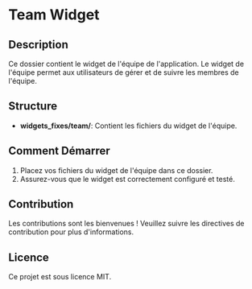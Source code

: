 # Team Widget

## Description
Ce dossier contient le widget de l'équipe de l'application. Le widget de l'équipe permet aux utilisateurs de gérer et de suivre les membres de l'équipe.

## Structure
- **widgets_fixes/team/**: Contient les fichiers du widget de l'équipe.

## Comment Démarrer
1. Placez vos fichiers du widget de l'équipe dans ce dossier.
2. Assurez-vous que le widget est correctement configuré et testé.

## Contribution
Les contributions sont les bienvenues ! Veuillez suivre les directives de contribution pour plus d'informations.

## Licence
Ce projet est sous licence MIT.
